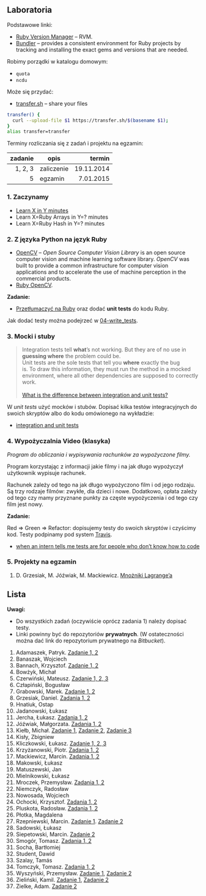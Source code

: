 ## Laboratoria

Podstawowe linki:

* [Ruby Version Manager](http://rvm.io/) – RVM.
* [Bundler](http://bundler.io/) – provides a consistent environment
  for Ruby projects by tracking and installing the exact gems and
  versions that are needed.

Robimy porządki w katalogu domowym:

* `quota`
* `ncdu`

Może się przydać:

* [transfer.sh](https://transfer.sh/) –
  share your files

```sh
transfer() {
  curl --upload-file $1 https://transfer.sh/$(basename $1);
}
alias transfer=transfer
```

Terminy rozliczania się z zadań i projektu na egzamin:

| zadanie | opis       | termin     |
|--------:|----------- |-----------:|
| 1, 2, 3 | zaliczenie | 19.11.2014 |
| 5       | egzamin    |  7.01.2015 |

### 1. Zaczynamy

* [Learn X in Y minutes](http://learnxinyminutes.com/docs/ruby/)
* Learn X=Ruby Arrays in Y=? minutes
* Learn X=Ruby Hash in Y=? minutes


### 2. Z języka Python na język Ruby

* [OpenCV](http://opencv.org/) – *Open Source Computer Vision Library*
  is an open source computer vision and machine learning software
  library. *OpenCV* was built to provide a common infrastructure for
  computer vision applications and to accelerate the use of machine
  perception in the commercial products.
* [Ruby OpenCV](https://github.com/ruby-opencv/ruby-opencv).

**Zadanie:**

* [Przetłumaczyć na Ruby](labs/01-opencv) oraz dodać **unit tests**
  do kodu Ruby.

Jak dodać testy można podejrzeć
w [04-write_tests](https://github.com/egzamin/tar/tree/master/labs/04-write_tests).


### 3. Mocki i stuby

> Integration tests tell **what**’s not working. But they are of no use in<br>
> **guessing where** the problem could be.<br>
> Unit tests are the sole tests that tell you **where** exactly the bug<br>
> is. To draw this information, they must run the method in a mocked<br>
> environment, where all other dependencies are supposed to correctly work.<br>
> <br>
> [What is the difference between integration and unit tests?](http://stackoverflow.com/questions/10752/what-is-the-difference-between-integration-and-unit-tests)

W *unit tests* użyć mocków i stubów.
Dopisać kilka testów integracyjnych do swoich skryptów
albo do kodu omówionego na wykładzie:

* [integration and unit tests](https://github.com/egzamin/tar/tree/master/labs/05-integration_tests)


### 4. Wypożyczalnia Video (klasyka)

*Program do obliczania i wypisywania rachunków za wypożyczone filmy.*

Program korzystając z informacji jakie filmy i na jak długo
wypożyczył użytkownik wypisuje rachunek.

Rachunek zależy od tego na jak długo wypożyczono film
i od jego rodzaju. Są trzy rodzaje filmów: zwykłe, dla dzieci
i nowe. Dodatkowo, opłata zależy od tego czy mamy przyznane
punkty za częste wypożyczenia i od tego czy film jest nowy.

**Zadanie:**

Red ⇒ Green ⇒ Refactor: dopisujemy testy do swoich skryptów i czyścimy kod. Testy
podpinamy pod system [Travis](http://docs.travis-ci.com/user/getting-started/).

* [when an intern tells me tests are for people who don’t know how to code](http://thecodinglove.com/post/43737038742/when-an-intern-tells-me-tests-are-for-people-who-dont)


### 5. Projekty na egzamin

1. D. Grzesiak, M. Jóźwiak, M. Mackiewicz.
  [Mnożniki Lagrange’a](/)



## Lista

**Uwagi:**

- Do wszystkich zadań (oczywiście oprócz zadania 1) należy dopisać testy.
- Linki powinny być do repozytoriów **prywatnych**.
  (W ostateczności można dać link do repozytorium prywatnego na *Bitbucket*).

1. Adamaszek, Patryk. [Zadanie 1, 2](https://github.com/padamaszek/Ruby-Testowanie)
1. Banaszak, Wojciech
1. Bannach, Krzysztof. [Zadanie 1, 2](https://github.com/kbannach/programy-ruby)
1. Bowżyk, Michał
1. Czerwiński, Mateusz. [Zadanie 1, 2, 3](https://github.com/mtczerwinski/testing-ruby)
1. Człapiński, Bogusław
1. Grabowski, Marek. [Zadanie 1, 2](https://github.com/grabarzstg/Ruby)
1. Grzesiak, Daniel. [Zadania 1, 2](https://github.com/dgrzesiak/ruby/tree/master/Zadanie1-2)
1. Hnatiuk, Ostap
1. Jadanowski, Łukasz
1. Jercha, Łukasz. [Zadania 1, 2](https://github.com/ljercha/testowanie-w-ruby)
1. Jóźwiak, Małgorzata. [Zadania 1, 2](https://github.com/mjozwiak/ruby_lab_3)
1. Kiełb, Michał. [Zadanie 1](https://bitbucket.org/mkielb/ruby-labs/src/c0c448ed06f7a56c3ced562da2b708ccb9eaefe4/exercise-1/?at=master), [Zadanie 2](https://bitbucket.org/mkielb/ruby-labs/src/c0c448ed06f7a56c3ced562da2b708ccb9eaefe4/exercise-2/?at=master), [Zadanie 3](https://bitbucket.org/mkielb/ruby-labs/src/c0c448ed06f7a56c3ced562da2b708ccb9eaefe4/exercise-3/?at=master)
1. Kisły, Zbigniew
1. Kliczkowski, Łukasz. [Zadanie 1, 2, 3](https://github.com/lkliczkowski/Ruby)
1. Krzyżanowski, Piotr. [Zadania 1, 2](https://github.com/pietter/Ruby/tree/master/Zadania1_2)
1. Mackiewicz, Marcin. [Zadania 1, 2](https://github.com/MaranX/ruby)
1. Makowski, Łukasz
1. Matuszewski, Jan
1. Mielnikowski, Łukasz
1. Mroczek, Przemysław. [Zadania 1, 2](https://github.com/pmroczek/testowanie_repo/tree/master/WyszukiwanieWzorca)
1. Niemczyk, Radosław
1. Nowosada, Wojciech
1. Ochocki, Krzysztof. [Zadania 1, 2](https://github.com/kochocki/ruby)
1. Pluskota, Radosław. [Zadania 1, 2](https://github.com/rpluskota/rubytestinglab2014)
1. Płotka, Magdalena
1. Rzepniewski, Marcin. [Zadanie 1](https://github.com/mrzepniewski/Ruby). [Zadanie 2](https://docs.google.com/document/d/1jw7cwy8kZYEWmuXQmpPRev2K-_D7a-GhUL6K4P33i8o)
1. Sadowski, Łukasz
1. Siepetowski, Marcin. [Zadanie 2](https://github.com/siepet/rubyrubyruby/)
1. Smogór, Tomasz. [Zadania 1, 2](https://github.com/tsmogor/ruby)
1. Socha, Bartłomiej
1. Student, Dawid
1. Szalay, Tamás
1. Tomczyk, Tomasz. [Zadania 1, 2](https://github.com/tomaszte/testowanie-aplikacji-ruby)
1. Wyszyński, Przemysław. [Zadanie 1](https://github.com/pwyszynski/ruby-tuts/blob/master/tutorial.md), [Zadanie 2](https://github.com/pwyszynski/ug-plan)
1. Zieliński, Kamil. [Zadanie 1](https://github.com/laikkk/RubyScripts), [Zadanie 2](https://github.com/laikkk/RubyInXMinutes)
1. Zielke, Adam. [Zadanie 2](https://github.com/F3sterski/rubypro1)
